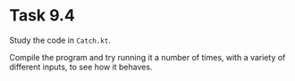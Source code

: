 # Task 9.4

Study the code in `Catch.kt`.

Compile the program and try running it a number of times, with a variety
of different inputs, to see how it behaves.

